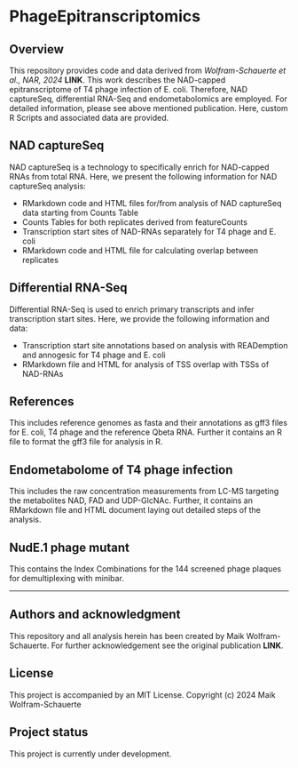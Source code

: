 # PhageEpitranscriptomics


## Overview

This repository provides code and data derived from _Wolfram-Schauerte et al., NAR, 2024_ **LINK**. This work describes the NAD-capped epitranscriptome of T4 phage infection of E. coli. Therefore, NAD captureSeq, differential RNA-Seq and endometabolomics are employed. For detailed information, please see above mentioned publication. Here, custom R Scripts and associated data are provided.

## NAD captureSeq

NAD captureSeq is a technology to specifically enrich for NAD-capped RNAs from total RNA. Here, we present the following information for NAD captureSeq analysis:

- RMarkdown code and HTML files for/from analysis of NAD captureSeq data starting from Counts Table
- Counts Tables for both replicates derived from featureCounts
- Transcription start sites of NAD-RNAs separately for T4 phage and E. coli
- RMarkdown code and HTML file for calculating overlap between replicates

## Differential RNA-Seq

Differential RNA-Seq is used to enrich primary transcripts and infer transcription start sites. Here, we provide the following information and data:

- Transcription start site annotations based on analysis with READemption and annogesic for T4 phage and E. coli
- RMarkdown file and HTML for analysis of TSS overlap with TSSs of NAD-RNAs

## References

This includes reference genomes as fasta and their annotations as gff3 files for E. coli, T4 phage and the reference Qbeta RNA. Further it contains an R file to format the gff3 file for analysis in R.

## Endometabolome of T4 phage infection

This includes the raw concentration measurements from LC-MS targeting the metabolites NAD, FAD and UDP-GlcNAc. Further, it contains an RMarkdown file and HTML document laying out detailed steps of the analysis.

## NudE.1 phage mutant

This contains the Index Combinations for the 144 screened phage plaques for demultiplexing with minibar.

***

## Authors and acknowledgment
This repository and all analysis herein has been created by Maik Wolfram-Schauerte. For further acknowledgement see the original publication **LINK**.

## License
This project is accompanied by an MIT License.
Copyright (c) 2024 Maik Wolfram-Schauerte

## Project status
This project is currently under development.
